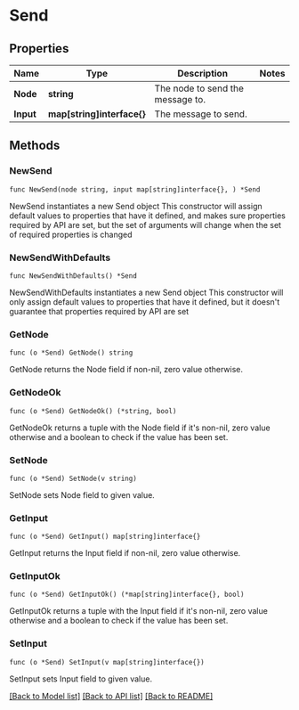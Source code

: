 # Send

## Properties

Name | Type | Description | Notes
------------ | ------------- | ------------- | -------------
**Node** | **string** | The node to send the message to. | 
**Input** | **map[string]interface{}** | The message to send. | 

## Methods

### NewSend

`func NewSend(node string, input map[string]interface{}, ) *Send`

NewSend instantiates a new Send object
This constructor will assign default values to properties that have it defined,
and makes sure properties required by API are set, but the set of arguments
will change when the set of required properties is changed

### NewSendWithDefaults

`func NewSendWithDefaults() *Send`

NewSendWithDefaults instantiates a new Send object
This constructor will only assign default values to properties that have it defined,
but it doesn't guarantee that properties required by API are set

### GetNode

`func (o *Send) GetNode() string`

GetNode returns the Node field if non-nil, zero value otherwise.

### GetNodeOk

`func (o *Send) GetNodeOk() (*string, bool)`

GetNodeOk returns a tuple with the Node field if it's non-nil, zero value otherwise
and a boolean to check if the value has been set.

### SetNode

`func (o *Send) SetNode(v string)`

SetNode sets Node field to given value.


### GetInput

`func (o *Send) GetInput() map[string]interface{}`

GetInput returns the Input field if non-nil, zero value otherwise.

### GetInputOk

`func (o *Send) GetInputOk() (*map[string]interface{}, bool)`

GetInputOk returns a tuple with the Input field if it's non-nil, zero value otherwise
and a boolean to check if the value has been set.

### SetInput

`func (o *Send) SetInput(v map[string]interface{})`

SetInput sets Input field to given value.



[[Back to Model list]](../README.md#documentation-for-models) [[Back to API list]](../README.md#documentation-for-api-endpoints) [[Back to README]](../README.md)



